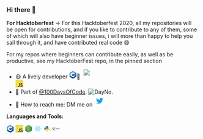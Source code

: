 ### Hi there 👋

**For Hacktoberfest** -> For this Hacktoberfest 2020, all my repositories will be open for contributions, and if you like to contribute to any of them, some of which will also have beginner issues, i will more than happy to help you sail through it, and have contributed real code :smile:

For my repos where beginners can contribute easily, as well as be productive, see my HacktoberFest repo, in the pinned section

<span>
  <img align="right" width="60%" src="https://github-readme-stats.vercel.app/api?username=adityagupta150&show_icons=true&count_private=true&include_all_commits=true&theme=dracula&hide=stars&hide_rank=true&hide_credits=false&show_credits=true" />
</span>

<p style="color:blue;font-size:18px;">


- 😃 A lively developer     <img height="20" src="https://raw.githubusercontent.com/github/explore/80688e429a7d4ef2fca1e82350fe8e3517d3494d/topics/cpp/cpp.png">🤝<img height="20" src="https://raw.githubusercontent.com/github/explore/80688e429a7d4ef2fca1e82350fe8e3517d3494d/topics/javascript/javascript.png">
- :100: Part of [@100DaysOfCode](https://github.com/AdityaGupta150/100DaysOfCode).  ![DayNo.](http://adig15.herokuapp.com/util/whatDayIsIt)
- 💬 How to reach me: DM me on <a href="https://twitter.com/Aditya_G15">  <img alt="Aditya_G15 | Twitter" width="30px" src="https://raw.githubusercontent.com/AdityaGupta150/AdityaGupta150/master/assets/Twitter_Logo_Blue.svg" />
</a>


**Languages and Tools:**  

<code><img height="20" src="https://raw.githubusercontent.com/github/explore/80688e429a7d4ef2fca1e82350fe8e3517d3494d/topics/cpp/cpp.png"></code>
<code><img height="20" src="https://raw.githubusercontent.com/github/explore/80688e429a7d4ef2fca1e82350fe8e3517d3494d/topics/javascript/javascript.png"></code>
<code><img height="20" src="https://raw.githubusercontent.com/github/explore/80688e429a7d4ef2fca1e82350fe8e3517d3494d/topics/nodejs/nodejs.png"></code>
<code><img height="20" src="https://raw.githubusercontent.com/github/explore/80688e429a7d4ef2fca1e82350fe8e3517d3494d/topics/react/react.png"></code>
<code><img height="20" src="https://raw.githubusercontent.com/github/explore/80688e429a7d4ef2fca1e82350fe8e3517d3494d/topics/python/python.png"></code>
<code><img height="20" src="https://raw.githubusercontent.com/github/explore/80688e429a7d4ef2fca1e82350fe8e3517d3494d/topics/flask/flask.png"></code>

</p>

